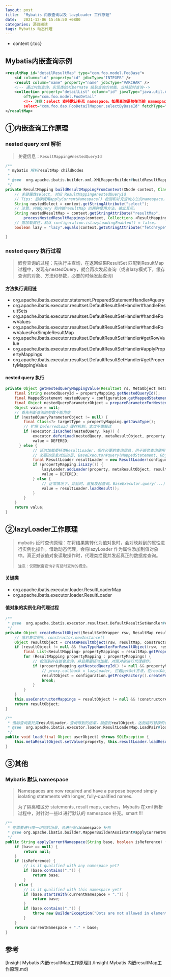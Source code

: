 ```yaml
---
layout: post
title:  "Mybatis 内嵌查询以及 lazyLoader 工作原理"
date:   2021-12-06 15:46:50 +0800
categories: 源码阅读
tags: Mybatis 动态代理
---
```

* content
{:toc}

## Mybatis内嵌查询示例

```xml
<resultMap id="detailResultMap" type="com.foo.model.FooBase">
    <id column="id" property="id" jdbcType="INTEGER" />
    <result column="name" property="name" jdbcType="VARCHAR" />
    <!-- 通过内嵌查询，实现类似Hibernate 级联查询的功能，支持延时查询-->
    <collection property="detailList" column="id" javaType="java.util.ArrayList"
        ofType="com.foo.model.FooDetail"
        <!-- 注意：select 支持默认补充 namespace。如果查询语句在当前 namespace, 可以省略 -->
        select="com.foo.dao.FooDetailMapper.selectByBaseId" fetchType="lazy"/> 
</resultMap>
```

## ①内嵌查询工作原理

### nested query xml 解析

> 关键信息：`ResultMapping#nestedQueryId`

```java
/**
 * mybatis 解析resultMap childNodes
 *
 * @see  org.apache.ibatis.builder.xml.XMLMapperBuilder#buildResultMappingFromContext
 */
private ResultMapping buildResultMappingFromContext(XNode context, Class<?> resultType, List<ResultFlag> flags) throws Exception {
    // 关键属性select, 对应 ResultMapping#nestedQueryId
    // Tips: 后续调用applyCurrentNamespace() 检测和补充查询方法的namespace，检测符号“.”
    String nestedSelect = context.getStringAttribute("select");
    // 注意，内嵌query 和内嵌resultMap 的两种使用方法，彼此互斥。
    String nestedResultMap = context.getStringAttribute("resultMap",
        processNestedResultMappings(context, Collections.<ResultMapping> emptyList()));
    // 懒加载属性，默认 configuration.isLazyLoadingEnabled() = false。
    boolean lazy = "lazy".equals(context.getStringAttribute("fetchType", configuration.isLazyLoadingEnabled() ? "lazy" : "eager"));

}
```

### nested query 执行过程

> 嵌套查询的过程：先执行主查询，在返回结果ResultSet 匹配到ResultMap过程中，发现有nestedQuery，就会再次发起查询（或者lazy模式下，缓存查询的对象、方法和参数，必要的时候发起查询）

#### 方法执行调用链

- org.apache.ibatis.executor.statement.PreparedStatementHandler#query
- org.apache.ibatis.executor.resultset.DefaultResultSetHandler#handleResultSets
- org.apache.ibatis.executor.resultset.DefaultResultSetHandler#handleRowValues
- org.apache.ibatis.executor.resultset.DefaultResultSetHandler#handleRowValuesForSimpleResultMap
- org.apache.ibatis.executor.resultset.DefaultResultSetHandler#getRowValue
- org.apache.ibatis.executor.resultset.DefaultResultSetHandler#applyPropertyMappings
- org.apache.ibatis.executor.resultset.DefaultResultSetHandler#getPropertyMappingValue

#### nested query 执行

```java
private Object getNestedQueryMappingValue(ResultSet rs, MetaObject metaResultObject, ResultMapping propertyMapping, ResultLoaderMap lazyLoader, String columnPrefix) throws SQLException {
    final String nestedQueryId = propertyMapping.getNestedQueryId();
    final MappedStatement nestedQuery = configuration.getMappedStatement(nestedQueryId);
    final Object nestedQueryParameterObject = prepareParameterForNestedQuery(rs, propertyMapping, nestedQueryParameterType, columnPrefix);
    Object value = null;
    // 首先判断查询的参数不能为空
    if (nestedQueryParameterObject != null) {
        final Class<?> targetType = propertyMapping.getJavaType();
        // 扩展 DeferredLoad 缓存机制，本次不做解读
        if (executor.isCached(nestedQuery, key)) {
            executor.deferLoad(nestedQuery, metaResultObject, property, key, targetType);
            value = DEFERED;
      } else {
            // 延时加载委托类ResultLoader，保存必要的查询信息，用于嵌套查询使用
            // 必要的信息对应的是, BaseExecutor#query(MappedStatement, Object, RowBounds, ResultHandler, CacheKey, BoundSql)
            final ResultLoader resultLoader = new ResultLoader(configuration, executor, nestedQuery, nestedQueryParameterObject, targetType, key, nestedBoundSql);
            if (propertyMapping.isLazy()) {
                lazyLoader.addLoader(property, metaResultObject, resultLoader);
                value = DEFERED;
            } else {
                // 正常情况下，非延时，直接发起查询。BaseExecutor.query(...)
                value = resultLoader.loadResult();
            }
        }
    }
    return value;
}
```

## ②lazyLoader工作原理

> mybatis 延时查询原理：在将结果集转化为值对象时，会对映射到的属性进行实例化操作。借助动态代理，会将lazyLoader 作为属性添加到值对象中。真正对该值对象读取操作时，代理类拦截并发起真正的数据库查询。
> 
> `注意：仅限嵌套查询才有延时查询的概念。`

#### 关键类

- org.apache.ibatis.executor.loader.ResultLoaderMap
- org.apache.ibatis.executor.loader.ResultLoader

#### 值对象的实例化和代理过程

```java
/**
 * @see  org.apache.ibatis.executor.resultset.DefaultResultSetHandler#createResultObject
 */
private Object createResultObject(ResultSetWrapper rsw, ResultMap resultMap, ResultLoaderMap lazyLoader, String columnPrefix) throws SQLException {
    // 值对象实例化，constructor.newInstance()
    Object resultObject = createResultObject(rsw, resultMap, constructorArgTypes, constructorArgs, columnPrefix);
    if (resultObject != null && !hasTypeHandlerForResultObject(rsw, resultMap.getType())) {
        final List<ResultMapping> propertyMappings = resultMap.getPropertyResultMappings();
        for (ResultMapping propertyMapping : propertyMappings) {
            // 检测到存在嵌套查询，并且需要延时加载，对原对象进行代理操作。
            if (propertyMapping.getNestedQueryId() != null && propertyMapping.isLazy()) {
                // proxy.callback = lazyLoader, 拦截getSet方法，在realObject 读写之前，结束延时的状态。
                resultObject = configuration.getProxyFactory().createProxy(resultObject, lazyLoader, configuration, objectFactory, constructorArgTypes, constructorArgs);
                break;
            }
        }
    }
    this.useConstructorMappings = resultObject != null && !constructorArgTypes.isEmpty(); 
    return resultObject;
}
```

```java
/**
 * 借助查询委托类resultLoader，查询得到的结果，赋值到realObject，达到延时替换的目的。
 * @see  org.apache.ibatis.executor.loader.ResultLoaderMap.LoadPair#load
 */
public void load(final Object userObject) throws SQLException {
    this.metaResultObject.setValue(property, this.resultLoader.loadResult());
}
```

## ③其他

### Mybatis 默认 namespace

> Namespaces are now required and have a purpose beyond simply isolating statements with longer, fully-qualified names.
> 
> 为了隔离和区分 statements, result maps, caches，Mybatis 在xml 解析过程中，对针对一些id 进行默认的 namespace 补充。smart !!!

```java
/**
 * 在需要进行唯一识别的场景，会进行默认namespace 补充
 * @see org.apache.ibatis.builder.MapperBuilderAssistant#applyCurrentNamespace
 */
public String applyCurrentNamespace(String base, boolean isReference) {
	if (base == null) {
		return null;
	}
	if (isReference) {
		// is it qualified with any namespace yet?
		if (base.contains(".")) {
			return base;
		}
	} else {
		// is it qualified with this namespace yet?
		if (base.startsWith(currentNamespace + ".")) {
			return base;
		}
		if (base.contains(".")) {
			throw new BuilderException("Dots are not allowed in element names, please remove it from " + base);
		}
	}
	return currentNamespace + "." + base;
}
```

## 参考

[Insight Mybatis 内嵌resultMap工作原理](./Insight Mybatis 内嵌resultMap工作原理.md)
